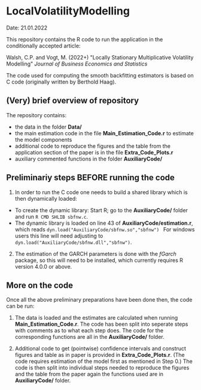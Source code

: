 # LocalVolatilityModelling

Date: 21.01.2022

This repository contains the R code to run the application in the 
conditionally accepted article:

Walsh, C.P.  and Vogt, M. (2022+) "Locally Stationary Multiplicative Volatility Modelling"
*Journal of Business Economics and Statistics*

The code used for computing the smooth backfitting estimators is based on C code (originally written by Berthold Haag).

## (Very) brief overview of repository

The repository contains:

* the data in the folder **Data/**
* the main estimation code in the file **Main_Estimation_Code.r** to estimate the model components  
* additional code to reproduce the figures and the table from the application section of the paper is in the file **Extra_Code_Plots.r**
* auxiliary commented functions in the folder **AuxiliaryCode/**

## Preliminariy steps BEFORE running the code

1. In order to run the C code one needs to build a shared library 
which is then dynamically loaded:
+ To create the dynamic library: Start R; go to 
the **AuxiliaryCode/** folder and run `R CMD SHLIB sbfnw.c`.
+ The dynamic library is loaded on line 43 of 
**AuxiliaryCode/estimation.r**, which reads 
`dyn.load("AuxiliaryCode/sbfnw.so","sbfnw") ` 
For windows users this line will need adjusting to 
`dyn.load("AuxiliaryCode/sbfnw.dll","sbfnw")`. 

2. The estimation of the GARCH parameters is done with the *fGarch* package, so this will need to be installed, which currently requires R version 4.0.0 or above.


## More on the code

Once all the above preliminary preparations have been done then, the code can be run:

1. The data is loaded and the estimates are calculated when running 
**Main_Estimation_Code.r**. The code has been split into seperate steps with comments as to 
what each step does. The code for the corresponding functions are
all in the **AuxiliaryCode/** folder.  

2. Additional code to get (pointwise) confidence intervals and 
construct figures and table as in paper is provided in 
**Extra_Code_Plots.r**. 
(The code requires estimation of the model first as
mentioned in Step 0.) 
The code is then split into individual steps needed to 
reproduce the figures and the table from the paper again the 
functions used are in **AuxiliaryCode/** folder. 

